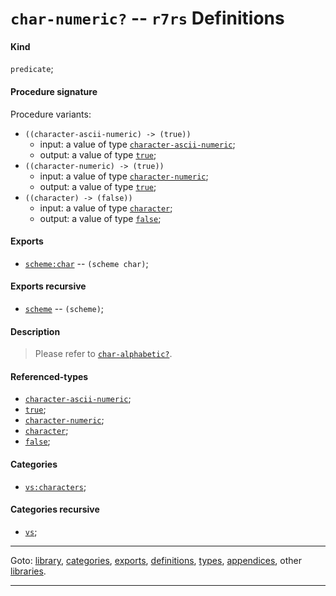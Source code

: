 

<a id='definition__r7rs__char-numeric_3f'></a>

# `char-numeric?` -- `r7rs` Definitions


<a id='definition__r7rs__char-numeric_3f__kind'></a>

#### Kind

`predicate`;


<a id='definition__r7rs__char-numeric_3f__procedure-signature'></a>

#### Procedure signature

Procedure variants:
 * `((character-ascii-numeric) -> (true))`
   * input: a value of type [`character-ascii-numeric`](../../r7rs/types/character-ascii-numeric.md#type__r7rs__character-ascii-numeric);
   * output: a value of type [`true`](../../r7rs/types/true.md#type__r7rs__true);
 * `((character-numeric) -> (true))`
   * input: a value of type [`character-numeric`](../../r7rs/types/character-numeric.md#type__r7rs__character-numeric);
   * output: a value of type [`true`](../../r7rs/types/true.md#type__r7rs__true);
 * `((character) -> (false))`
   * input: a value of type [`character`](../../r7rs/types/character.md#type__r7rs__character);
   * output: a value of type [`false`](../../r7rs/types/false.md#type__r7rs__false);


<a id='definition__r7rs__char-numeric_3f__exports'></a>

#### Exports

 * [`scheme:char`](../../r7rs/exports/scheme_3a_char.md#export__r7rs__scheme_3a_char) -- `(scheme char)`;


<a id='definition__r7rs__char-numeric_3f__exports-recursive'></a>

#### Exports recursive

 * [`scheme`](../../r7rs/exports/scheme.md#export__r7rs__scheme) -- `(scheme)`;


<a id='definition__r7rs__char-numeric_3f__description'></a>

#### Description

> Please refer to [`char-alphabetic?`](../../r7rs/definitions/char-alphabetic_3f.md#definition__r7rs__char-alphabetic_3f).


<a id='definition__r7rs__char-numeric_3f__referenced-types'></a>

#### Referenced-types

 * [`character-ascii-numeric`](../../r7rs/types/character-ascii-numeric.md#type__r7rs__character-ascii-numeric);
 * [`true`](../../r7rs/types/true.md#type__r7rs__true);
 * [`character-numeric`](../../r7rs/types/character-numeric.md#type__r7rs__character-numeric);
 * [`character`](../../r7rs/types/character.md#type__r7rs__character);
 * [`false`](../../r7rs/types/false.md#type__r7rs__false);


<a id='definition__r7rs__char-numeric_3f__categories'></a>

#### Categories

 * [`vs:characters`](../../r7rs/categories/vs_3a_characters.md#category__r7rs__vs_3a_characters);


<a id='definition__r7rs__char-numeric_3f__categories-recursive'></a>

#### Categories recursive

 * [`vs`](../../r7rs/categories/vs.md#category__r7rs__vs);

----

Goto: [library](../../r7rs/_index.md#library__r7rs), [categories](../../r7rs/categories/_index.md#toc__r7rs__categories), [exports](../../r7rs/exports/_index.md#toc__r7rs__exports), [definitions](../../r7rs/definitions/_index.md#toc__r7rs__definitions), [types](../../r7rs/types/_index.md#toc__r7rs__types), [appendices](../../r7rs/appendices/_index.md#toc__r7rs__appendices), other [libraries](../../_libraries.md#toc__libraries).

----

